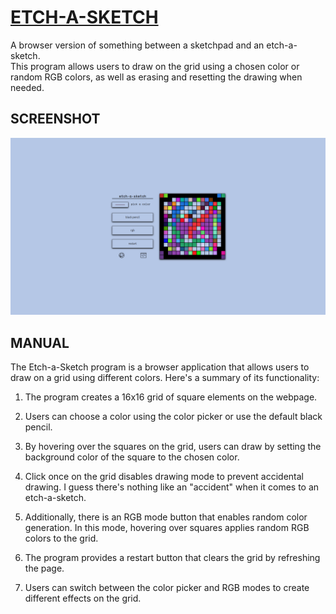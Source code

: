 # [ETCH-A-SKETCH ](https://kojokwakye.github.io/etch-a-sketch/)

A browser version of something between a sketchpad and an etch-a-sketch.  
This program allows users to draw on the grid using a chosen color or random RGB colors, as well as erasing and resetting the drawing when needed.

## SCREENSHOT

![demo](media/Screenshot%20from%202023-07-01%2016-39-28.png)

## MANUAL

The Etch-a-Sketch program is a browser application that allows users to draw on a grid using different colors. Here's a summary of its functionality:

1. The program creates a 16x16 grid of square elements on the webpage.

2. Users can choose a color using the color picker or use the default black pencil.

3. By hovering over the squares on the grid, users can draw by setting the background color of the square to the chosen color.

4. Click once on the grid disables drawing mode to prevent accidental drawing. I guess there's nothing like an "accident" when it comes to an etch-a-sketch.

5. Additionally, there is an RGB mode button that enables random color generation. In this mode, hovering over squares applies random RGB colors to the grid.

6. The program provides a restart button that clears the grid by refreshing the page.

7. Users can switch between the color picker and RGB modes to create different effects on the grid.
